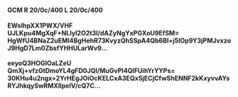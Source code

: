 #### GCM R 20/0c/400 L 20/0c/400
**EWslhpXX1PWX/VHF**<br/>**UJLKpu4MgXqF+NLIyI2O2t3l/dAZyNgYxPGXoU9EfSM=**<br/>**HgWfU4BNaZ2uEMl4BgHehR73KvyzQhSSpA4Qb6Bl+j5lOp9Y3jPMJvxzoJ9HgD7Lm0ZbsfYHHULarWv9...**<br/><br/>
**eeyoQ3HOGIOaLZeU**<br/>**QmXj+vfzGtDmoYL4gFD0JQl/MuGvPI4QlFUihYrYYPs=**<br/>**30KHu4u2ngx+2YrHEgJOiOcKELCxA3EQxSjECjCfwShENNF2kKxyvvAYsRYJhkqySwRMXIIpelV/cQ7C...**